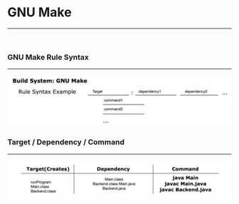 # GNU Make

---

<br>

### GNU Make Rule Syntax
---
<img src="./img/GNU_make_syntax.png">

<br>

### Target / Dependency / Command
---
<img src="./img/target_dependency_command.png">